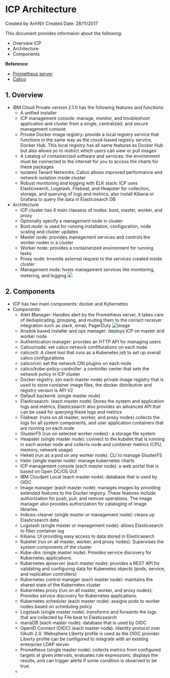 # ICP Architecture
Created by AnhNV Created Date: 28/11/2017

This document provides informaion about the following:

- Overview ICP
- Architecture
- Components

**Reference**:
- [Prometheus server][prometheus-server]
- [Calico][calico-release]

## 1. Overview
* IBM Cloud Private version 2.1.0 has the following features and functions:
    * A unified installer
    * ICP management console: manage, monitor, and troubleshoot application and cluster from a single, centralized, and secure management console
    * Private Docker image registry: provide a local registry service that functions in the same way as the cloud-based registry service, Docker Hub. This local registry has all same features as Docker Hub but also allows yo to restrict which users can view or pull images
    * A catalog of containerized software and services: the environment must be connected to the internet for you to access the charts for these packages
    * Isolated Tenant Networks: Calico allows improved performance and network isolation inside cluster
    * Robust monitoring and logging with ELK stack: ICP uses Elasticsearch, Logstash, Filebeat, and Heapster for collection, storage, and querying of logs and metrics, also install Kibana or Grafana to query the data in Elasticsearch DB
* Architecture
    * ICP cluster has 4 main classess of nodes: boot, master, worker, and proxy
    * Optionally specify a management node in cluster
    * Boot node: is used for running installation, configuration, node scaling and cluster updates
    * Master node: provides management services and controls the worker nodes in a cluster
    * Worker node: provides a containerized environment for running tasks
    * Proxy node: trnsmits external request to the services created inside cluster
    * Management node: hosts management services like monitoring, metering, and logging
![](https://user-images.githubusercontent.com/14268190/33314936-c015962e-d461-11e7-9e95-f490a95b7a9a.png)

## 2. Components
* ICP has two main components: docker and Kybernetes
* Components:
    * Alert Manager: Handles alert by the Prometheus server, it takes care of deduplicating, grouping, and routing them to the correct receiver integration such as slack, email, PagerDuty
    ![image](https://user-images.githubusercontent.com/14268190/33357279-c9ded994-d4f3-11e7-9b21-9a52c040a785.png)
    * Ansible based installer and ops manager: deploys ICP on master and worker node
    * Authentication manager: provides an HTTP API for managing users
    * Calico/node: set calico network confifurations on each node
    * calicoctl: A client tool that runs as a Kubenetes job to set up overall calico configurations
    * calico/cni: set the network CNI plugins on each node
    * calico/kube-policy-controller: a controller center that sets the network policy in ICP cluster
    * Docker registry: (on each master node) private image registry that is used to store container image files, the docker distribution and registry version is API V2
    * Default backend: (single master node) 
    * Elasticsearch: (each master node) Stores the system and application logs and metrics, Elasticsearch also provides an advanced API that can be used for querying these logs and metrics
    * Filebeat: (runs on all master, worker, and proxy nodes) collects the logs for all system components, and user application containers that are running on each node
    * GlusterFS (run on selected worker nodes) : a storage file system
    * Heapster (single master node): connect to the kubelet that is running in each worker node and collects node and container metrics (CPU, memory, network usage)
    * Heketi (run as a pod on any worker node): CLI to manage GlusterFS
    * Helm (single master node): manage kubernetes charts
    * ICP management console (each master node): a web portal that is based on Open DC/OS GUI
    * IBM Cloudant Local (each master node): database that is used by OIDC
    * Image manager (each master node): manages images by providing extended features to the Docker registry. These features include authorization for push, pull, and remove operations. The image manager also provides authorization for cataloging of image libraries.
    * Indices-cleaner (single master or management node): cleans up Elasticsearch data
    * Logstash (single master or management node): allows Elasticsearch to filter container log
    * Kibana: UI providing easy access to data stored in Elasticsearch
    * Kubelet (run on all master, worker, and proxy nodes): Supervises the system components of the cluster
    * Kube-dns (single master node): Provides service discovery for Kubernetes applications.
    * Kubernetes apiserver (each master node): provides a REST API for validating and configuring data for Kubenetes objects (pods, service, and replication controllers)
    * Kubernetes control manager (each master node): maintains the shared state of the Kubernetes cluster
    * Kubernetes proxy (run on all master, worker, and proxy nodes): Provides service discovery for Kubernetes applications.
    * Kubernetes scheduler (each master node): assigns pods to worker nodes based on scheduling policy
    * Logstash (single master node): transforms and forwards the logs that are collected by File beat to Elasticsearch
    * mariaDB (each master node): database that is used by OIDC
    * OpenID Connect (OIDC) (each master node): Identity protocol over OAuth 2.0. Websphere Liberty profile is used as the OIDC provider. Liberty profile can be configured to integrate with an existing enterprise LDAP server.
    * Prometheus (single master node): collects metrics from configured targets at given intervals, evaluates rule expressions, displays the results, and can trigger alerts if some condition is observed to be true.
    * 
[prometheus-server]: <https://prometheus.io/docs/introduction/overview/>
[calico-release]:<https://docs.projectcalico.org/v2.4/releases/>